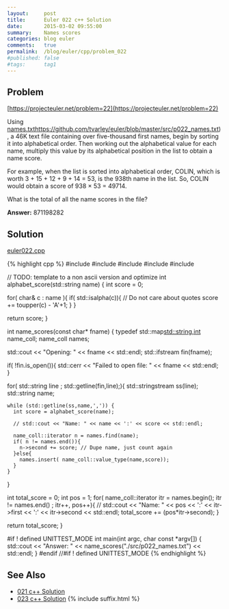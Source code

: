 ```yaml
---
layout:     post
title:      Euler 022 c++ Solution
date:       2015-03-02 09:55:00
summary:    Names scores
categories: blog euler
comments:   true
permalink:  /blog/euler/cpp/problem_022
#published: false
#tags:      tag1
---
```


## Problem

[https://projecteuler.net/problem=22](https://projecteuler.net/problem=22)

Using [names.txt](https://gitlab.com/tvarley/euler/-/blob/master/cpp/src/p022_names.txt)https://github.com/tvarley/euler/blob/master/src/p022_names.txt), a 46K text file containing over five-thousand first names, begin by sorting it into alphabetical order. Then working out the alphabetical value for each name, multiply this value by its alphabetical position in the list to obtain a name score.

For example, when the list is sorted into alphabetical order, COLIN, which is worth 3 + 15 + 12 + 9 + 14 = 53, is the 938th name in the list. So, COLIN would obtain a score of 938 × 53 = 49714.

What is the total of all the name scores in the file?

**Answer:** 871198282

## Solution

[euler022.cpp](https://gitlab.com/tvarley/euler/-/blob/master/cpp/src/euler022.cpp)

{% highlight cpp %}
#include <cctype>
#include <fstream>
#include <iostream>
#include <map>
#include <sstream>

// TODO: template to a non ascii version and optimize
int alphabet_score(std::string name)
{
  int score = 0;

  for( char& c : name ){
    if( std::isalpha(c)){ // Do not care about quotes
      score += toupper(c) - 'A'+1;
    }
  }

  return score;
}

int name_scores(const char* fname)
{
  typedef std::map<std::string,int> name_coll;
  name_coll names;

  std::cout << "Opening: " << fname << std::endl;
  std::ifstream fin(fname);

  if( !fin.is_open()){
    std::cerr << "Failed to open file: " << fname << std::endl;
  }

  for( std::string line ; std::getline(fin,line);){
    std::stringstream ss(line);
    std::string name;

    while (std::getline(ss,name,',')) {
      int score = alphabet_score(name);

      // std::cout << "Name: " << name << ':' << score << std::endl;

      name_coll::iterator n = names.find(name);
      if( n != names.end()){
        n->second += score; // Dupe name, just count again
      }else{
        names.insert( name_coll::value_type(name,score));
      }
    }
  }

  int total_score = 0;
  int pos = 1;
  for( name_coll::iterator itr = names.begin(); itr != names.end() ; itr++, pos++){
      // std::cout << "Name: " << pos << ':' << itr->first << ':' << itr->second << std::endl;
      total_score += (pos*itr->second);
  }

  return total_score;
}

#if ! defined UNITTEST_MODE
int main(int argc, char const *argv[]) {
  std::cout << "Answer: " << name_scores("./src/p022_names.txt") << std::endl;
}
#endif //#if ! defined UNITTEST_MODE
{% endhighlight %}


## See Also
* [021 c++ Solution]({{site.baseurl}}/blog/euler/cpp/problem_021)
* [023 c++ Solution]({{site.baseurl}}/blog/euler/cpp/problem_023)
{% include suffix.html %}
